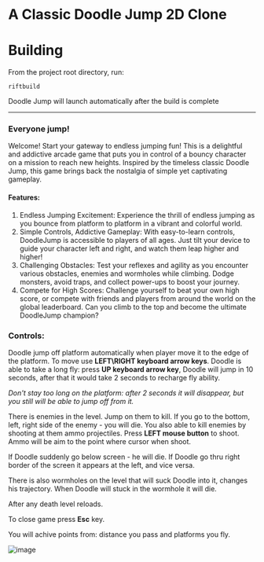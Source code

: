 # A Classic Doodle Jump 2D Clone

# Building
From the project root directory, run:
```make
riftbuild
```
Doodle Jump will launch automatically after the build is complete

---

### Everyone jump!

Welcome! Start your gateway to endless jumping fun! This is a delightful and addictive arcade game that puts you in control of a bouncy character on a mission to reach new heights. Inspired by the timeless classic Doodle Jump, this game brings back the nostalgia of simple yet captivating gameplay.

#### Features:

1. Endless Jumping Excitement: Experience the thrill of endless jumping as you bounce from platform to platform in a vibrant and colorful world.
2. Simple Controls, Addictive Gameplay: With easy-to-learn controls, DoodleJump is accessible to players of all ages. Just tilt your device to guide your character left and right, and watch them leap higher and higher!
3. Challenging Obstacles: Test your reflexes and agility as you encounter various obstacles, enemies and wormholes while climbing. Dodge monsters, avoid traps, and collect power-ups to boost your journey.
4. Compete for High Scores: Challenge yourself to beat your own high score, or compete with friends and players from around the world on the global leaderboard. Can you climb to the top and become the ultimate DoodleJump champion?

### Controls:

Doodle jump off platform automatically when player move it to the edge of the platform. To move use **LEFT\RIGHT keyboard arrow keys**. Doodle is able to take a long fly: press **UP keyboard arrow key**, Doodle will jump in 10 seconds, after that it would take 2 seconds to recharge fly ability.

_Don't stay too long on the platform: after 2 seconds it will disappear, but you still will be able to jump off from it._

There is enemies in the level. Jump on them to kill. If you go to the bottom, left, right side of the enemy - you will die. You also able to kill enemies by shooting at them ammo projectiles. Press **LEFT mouse button** to shoot. Ammo will be aim to the point where cursor when shoot.

If Doodle suddenly go below screen - he will die. If Doodle go thru right border of the screen it appears at the left, and vice versa.

There is also wormholes on the level that will suck Doodle into it, changes his trajectory.
When Doodle will stuck in the wormhole it will die.

After any death level reloads.

To close game press **Esc** key.

You will achive points from: distance you pass and platforms you fly.

![image](about/gifs/doodlejump_gameplay.gif)
